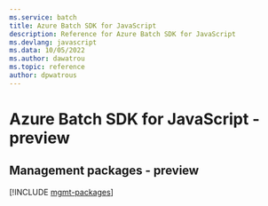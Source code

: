 ```yaml
---
ms.service: batch
title: Azure Batch SDK for JavaScript
description: Reference for Azure Batch SDK for JavaScript
ms.devlang: javascript
ms.data: 10/05/2022
ms.author: dawatrou
ms.topic: reference
author: dpwatrous
---
```

# Azure Batch SDK for JavaScript - preview

## Management packages - preview
[!INCLUDE [mgmt-packages](batch-mgmt-index.md)]